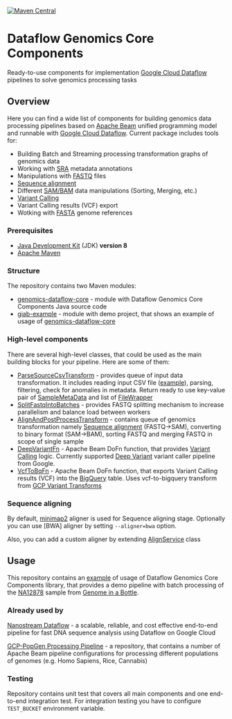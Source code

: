 [![Maven Central](https://img.shields.io/maven-central/v/com.google.allenday/genomics-dataflow-core.svg?label=Maven%20Central)](https://search.maven.org/search?q=g:%22com.google.allenday%22%20AND%20a:%22genomics-dataflow-core%22)

# Dataflow Genomics Core Components
Ready-to-use components for implementation [Google Cloud Dataflow](https://cloud.google.com/dataflow) pipelines to solve genomics processing tasks

## Overview
Here you can find a wide list of components for building genomics data processing pipelines 
based on [Apache Beam](https://beam.apache.org/) unified programming model and runnable 
with [Google Cloud Dataflow](https://cloud.google.com/dataflow). Current package includes tools for:
- Building Batch and Streaming processing transformation graphs of genomics data   
- Working with [SRA](https://www.ncbi.nlm.nih.gov/sra/) metadata annotations
- Manipulations with [FASTQ](https://en.wikipedia.org/wiki/FASTQ_format) files
- [Sequence alignment](https://en.wikipedia.org/wiki/Sequence_alignment)
- Different [SAM/BAM](https://samtools.github.io/hts-specs/SAMv1.pdf) data manipulations (Sorting, Merging, etc.) 
- [Variant Calling](https://www.ebi.ac.uk/training/online/course/human-genetic-variation-i-introduction-2019/variant-identification-and-analysis)
- Variant Calling results (VCF) export
- Wotking with [FASTA](https://en.wikipedia.org/wiki/FASTA_format) genome references

### Prerequisites
- [Java Development Kit](https://www.oracle.com/technetwork/java/javase/downloads/index.html) (JDK) __version 8__
- [Apache Maven](https://maven.apache.org/download.cgi)

### Structure
The repository contains two Maven modules:
- [genomics-dataflow-core](genomics-dataflow-core) - module with Dataflow Genomics Core Components Java source code
- [giab-example](giab-example) - module with demo project, that shows an example of usage of [genomics-dataflow-core](genomics-dataflow-core)

### High-level components

There are several high-level classes, that could be used as the main building blocks for your pipeline. Here are some of them:

- [ParseSourceCsvTransform](genomics-dataflow-core/src/main/java/com/google/allenday/genomics/core/csv/ParseSourceCsvTransform.java) - provides queue of input data transformation. 
It includes reading input CSV file ([example](docs/sra_reads_annotations_example.csv)), parsing, filtering, check for anomalies in metadata. Return ready to use key-value pair of [SampleMetaData](genomics-dataflow-core/src/main/java/com/google/allenday/genomics/core/model/SampleMetaData.java) and list of [FileWrapper](genomics-dataflow-core/src/main/java/com/google/allenday/genomics/core/model/FileWrapper.java)
- [SplitFastqIntoBatches](genomics-dataflow-core/src/main/java/com/google/allenday/genomics/core/processing/SplitFastqIntoBatches.java) - provides FASTQ splitting mechanism to increase parallelism and balance load between workers
- [AlignAndPostProcessTransform](genomics-dataflow-core/src/main/java/com/google/allenday/genomics/core/processing/AlignAndPostProcessTransform.java) - contains queue of genomics transformation namely [Sequence alignment](https://en.wikipedia.org/wiki/Sequence_alignment) (FASTQ->SAM), converting to binary format (SAM->BAM), sorting FASTQ and merging FASTQ in scope of single sample
- [DeepVariantFn](genomics-dataflow-core/src/main/java/com/google/allenday/genomics/core/processing/dv/DeepVariantFn.java) - Apache Beam DoFn function, that provides [Variant Calling](https://www.ebi.ac.uk/training/online/course/human-genetic-variation-i-introduction-2019/variant-identification-and-analysis) logic. Currently supported [Deep Variant](https://github.com/google/deepvariant) variant caller pipeline from Google.
- [VcfToBqFn](genomics-dataflow-core/src/main/java/com/google/allenday/genomics/core/processing/vcf_to_bq/VcfToBqFn.java) - Apache Beam DoFn function, that exports Variant Calling results (VCF) into the [BigQuery](https://cloud.google.com/bigquery) table. Uses vcf-to-bigquery transform from [GCP Variant Transforms
](https://github.com/googlegenomics/gcp-variant-transforms)

### Sequence aligning
By default, [minimap2](https://github.com/lh3/minimap2) aligner is used for Sequence aligning stage. Optionally you can use [BWA] aligner by setting `--aligner=bwa` option.

Also, you can add a custom aligner by extending [AlignService](genomics-dataflow-core/src/main/java/com/google/allenday/genomics/core/processing/align/AlignService.java) class

## Usage
This repository contains an [example](giab-example) of usage of Dataflow Genomics Core Components library, that provides a demo pipeline with batch processing of the [NA12878](https://www.coriell.org/0/Sections/Search/Sample_Detail.aspx?Ref=NA12878&product=DNA) sample from [Genome in a Bottle](https://www.nist.gov/programs-projects/genome-bottle).
 
### Already used by
[Nanostream Dataflow](https://github.com/allenday/nanostream-dataflow) - a scalable, reliable, and cost effective end-to-end pipeline for fast DNA sequence analysis using Dataflow on Google Cloud

[GCP-PopGen Processing Pipeline](https://github.com/allenday/gcp-popgen) - a repository, that contains a number of Apache Beam pipeline configurations for processing different populations of genomes (e.g. Homo Sapiens, Rice, Cannabis)
### Testing
Repository contains unit test that covers all main components and one end-to-end integration test.
For integration testing you have to configure `TEST_BUCKET` environment variable.
